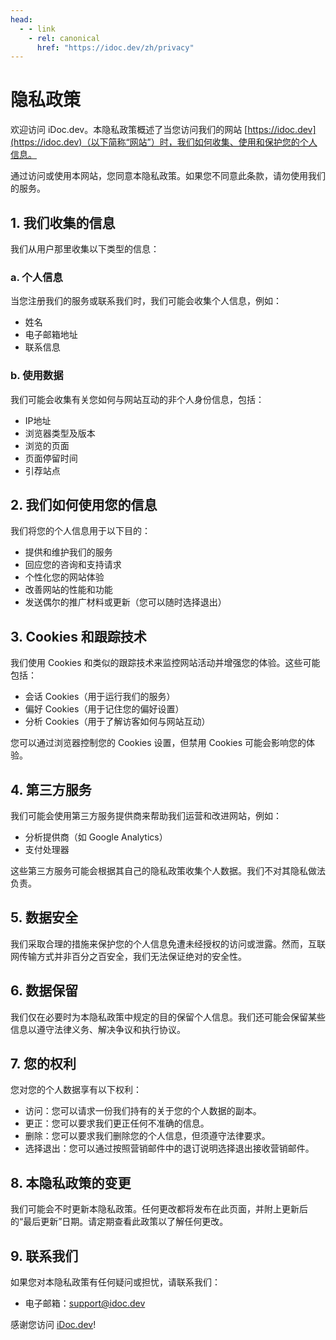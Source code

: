 ```yaml
---
head:
  - - link
    - rel: canonical
      href: "https://idoc.dev/zh/privacy"
---
```

# 隐私政策

欢迎访问 iDoc.dev。本隐私政策概述了当您访问我们的网站 [https://idoc.dev](https://idoc.dev)（以下简称“网站”）时，我们如何收集、使用和保护您的个人信息。

通过访问或使用本网站，您同意本隐私政策。如果您不同意此条款，请勿使用我们的服务。

## 1. 我们收集的信息

我们从用户那里收集以下类型的信息：

### a. 个人信息
当您注册我们的服务或联系我们时，我们可能会收集个人信息，例如：
- 姓名
- 电子邮箱地址
- 联系信息

### b. 使用数据
我们可能会收集有关您如何与网站互动的非个人身份信息，包括：
- IP地址
- 浏览器类型及版本
- 浏览的页面
- 页面停留时间
- 引荐站点

## 2. 我们如何使用您的信息

我们将您的个人信息用于以下目的：
- 提供和维护我们的服务
- 回应您的咨询和支持请求
- 个性化您的网站体验
- 改善网站的性能和功能
- 发送偶尔的推广材料或更新（您可以随时选择退出）

## 3. Cookies 和跟踪技术

我们使用 Cookies 和类似的跟踪技术来监控网站活动并增强您的体验。这些可能包括：
- 会话 Cookies（用于运行我们的服务）
- 偏好 Cookies（用于记住您的偏好设置）
- 分析 Cookies（用于了解访客如何与网站互动）

您可以通过浏览器控制您的 Cookies 设置，但禁用 Cookies 可能会影响您的体验。

## 4. 第三方服务

我们可能会使用第三方服务提供商来帮助我们运营和改进网站，例如：
- 分析提供商（如 Google Analytics）
- 支付处理器

这些第三方服务可能会根据其自己的隐私政策收集个人数据。我们不对其隐私做法负责。

## 5. 数据安全

我们采取合理的措施来保护您的个人信息免遭未经授权的访问或泄露。然而，互联网传输方式并非百分之百安全，我们无法保证绝对的安全性。

## 6. 数据保留

我们仅在必要时为本隐私政策中规定的目的保留个人信息。我们还可能会保留某些信息以遵守法律义务、解决争议和执行协议。

## 7. 您的权利

您对您的个人数据享有以下权利：
- 访问：您可以请求一份我们持有的关于您的个人数据的副本。
- 更正：您可以要求我们更正任何不准确的信息。
- 删除：您可以要求我们删除您的个人信息，但须遵守法律要求。
- 选择退出：您可以通过按照营销邮件中的退订说明选择退出接收营销邮件。

## 8. 本隐私政策的变更

我们可能会不时更新本隐私政策。任何更改都将发布在此页面，并附上更新后的“最后更新”日期。请定期查看此政策以了解任何更改。

## 9. 联系我们

如果您对本隐私政策有任何疑问或担忧，请联系我们：
- 电子邮箱：[support@idoc.dev](mailto:support@idoc.dev)

感谢您访问 [iDoc.dev](https://idoc.dev/zh/)!